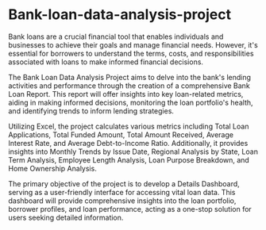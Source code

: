 # Bank-loan-data-analysis-project

Bank loans are a crucial financial tool that enables individuals and businesses to achieve their goals and manage financial needs. However, it's essential for borrowers to understand the terms, costs, and responsibilities associated with loans to make informed financial decisions.

The Bank Loan Data Analysis Project aims to delve into the bank's lending activities and performance through the creation of a comprehensive Bank Loan Report. This report will offer insights into key loan-related metrics, aiding in making informed decisions, monitoring the loan portfolio's health, and identifying trends to inform lending strategies.

Utilizing Excel, the project calculates various metrics including Total Loan Applications, Total Funded Amount, Total Amount Received, Average Interest Rate, and Average Debt-to-Income Ratio. Additionally, it provides insights into Monthly Trends by Issue Date, Regional Analysis by State, Loan Term Analysis, Employee Length Analysis, Loan Purpose Breakdown, and Home Ownership Analysis.

The primary objective of the project is to develop a Details Dashboard, serving as a user-friendly interface for accessing vital loan data. This dashboard will provide comprehensive insights into the loan portfolio, borrower profiles, and loan performance, acting as a one-stop solution for users seeking detailed information.
